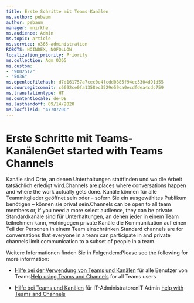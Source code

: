 ```yaml
---
title: Erste Schritte mit Teams-Kanälen
ms.author: pebaum
author: pebaum
manager: mnirkhe
ms.audience: Admin
ms.topic: article
ms.service: o365-administration
ROBOTS: NOINDEX, NOFOLLOW
localization_priority: Priority
ms.collection: Adm_O365
ms.custom:
- "9002512"
- "5036"
ms.openlocfilehash: d7d161757a7cec0e4fcdd0885f94ec3304d91d55
ms.sourcegitcommit: c6692ce0fa1358ec3529e59ca0ecdfdea4cdc759
ms.translationtype: HT
ms.contentlocale: de-DE
ms.lasthandoff: 09/14/2020
ms.locfileid: "47707206"
---
```

# <a name="get-started-with-teams-channels"></a><span data-ttu-id="5a3a5-102">Erste Schritte mit Teams-Kanälen</span><span class="sxs-lookup"><span data-stu-id="5a3a5-102">Get started with Teams Channels</span></span>

<span data-ttu-id="5a3a5-103">Kanäle sind Orte, an denen Unterhaltungen stattfinden und wo die Arbeit tatsächlich erledigt wird.</span><span class="sxs-lookup"><span data-stu-id="5a3a5-103">Channels are places where conversations happen and where the work actually gets done.</span></span> <span data-ttu-id="5a3a5-104">Kanäle können für alle Teammitglieder geöffnet sein oder – sofern Sie ein ausgewähltes Publikum benötigen – können sie privat sein.</span><span class="sxs-lookup"><span data-stu-id="5a3a5-104">Channels can be open to all team members or, if you need a more select audience, they can be private.</span></span> <span data-ttu-id="5a3a5-105">Standardkanäle sind für Unterhaltungen, an denen jeder in einem Team teilnehmen kann, wohingegen private Kanäle die Kommunikation auf einen Teil der Personen in einem Team einschränken.</span><span class="sxs-lookup"><span data-stu-id="5a3a5-105">Standard channels are for conversations that everyone in a team can participate in and private channels limit communication to a subset of people in a team.</span></span>

<span data-ttu-id="5a3a5-106">Weitere Informationen finden Sie in Folgendem:</span><span class="sxs-lookup"><span data-stu-id="5a3a5-106">Please see the following for more information:</span></span>

- <span data-ttu-id="5a3a5-107">[Hilfe bei der Verwendung von Teams und Kanälen](https://support.office.com/article/teams-and-channels-df38ae23-8f85-46d3-b071-cb11b9de5499) für alle Benutzer von Teams</span><span class="sxs-lookup"><span data-stu-id="5a3a5-107">[Help using Teams and Channels](https://support.office.com/article/teams-and-channels-df38ae23-8f85-46d3-b071-cb11b9de5499) for all Teams users</span></span>

- <span data-ttu-id="5a3a5-108">[Hilfe bei Teams und Kanälen](https://docs.microsoft.com/microsoftteams/teams-channels-overview) für IT-Administratoren</span><span class="sxs-lookup"><span data-stu-id="5a3a5-108">IT Admin [help with Teams and Channels](https://docs.microsoft.com/microsoftteams/teams-channels-overview)</span></span> 

